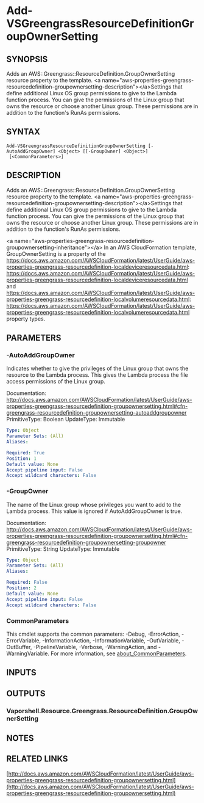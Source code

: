 # Add-VSGreengrassResourceDefinitionGroupOwnerSetting

## SYNOPSIS
Adds an AWS::Greengrass::ResourceDefinition.GroupOwnerSetting resource property to the template.
\<a name="aws-properties-greengrass-resourcedefinition-groupownersetting-description"\>\</a\>Settings that define additional Linux OS group permissions to give to the Lambda function process.
You can give the permissions of the Linux group that owns the resource or choose another Linux group.
These permissions are in addition to the function's RunAs permissions.

## SYNTAX

```
Add-VSGreengrassResourceDefinitionGroupOwnerSetting [-AutoAddGroupOwner] <Object> [[-GroupOwner] <Object>]
 [<CommonParameters>]
```

## DESCRIPTION
Adds an AWS::Greengrass::ResourceDefinition.GroupOwnerSetting resource property to the template.
\<a name="aws-properties-greengrass-resourcedefinition-groupownersetting-description"\>\</a\>Settings that define additional Linux OS group permissions to give to the Lambda function process.
You can give the permissions of the Linux group that owns the resource or choose another Linux group.
These permissions are in addition to the function's RunAs permissions.

\<a name="aws-properties-greengrass-resourcedefinition-groupownersetting-inheritance"\>\</a\> In an AWS CloudFormation template, GroupOwnerSetting is a property of the https://docs.aws.amazon.com/AWSCloudFormation/latest/UserGuide/aws-properties-greengrass-resourcedefinition-localdeviceresourcedata.html: https://docs.aws.amazon.com/AWSCloudFormation/latest/UserGuide/aws-properties-greengrass-resourcedefinition-localdeviceresourcedata.html and https://docs.aws.amazon.com/AWSCloudFormation/latest/UserGuide/aws-properties-greengrass-resourcedefinition-localvolumeresourcedata.html: https://docs.aws.amazon.com/AWSCloudFormation/latest/UserGuide/aws-properties-greengrass-resourcedefinition-localvolumeresourcedata.html property types.

## PARAMETERS

### -AutoAddGroupOwner
Indicates whether to give the privileges of the Linux group that owns the resource to the Lambda process.
This gives the Lambda process the file access permissions of the Linux group.

Documentation: http://docs.aws.amazon.com/AWSCloudFormation/latest/UserGuide/aws-properties-greengrass-resourcedefinition-groupownersetting.html#cfn-greengrass-resourcedefinition-groupownersetting-autoaddgroupowner
PrimitiveType: Boolean
UpdateType: Immutable

```yaml
Type: Object
Parameter Sets: (All)
Aliases:

Required: True
Position: 1
Default value: None
Accept pipeline input: False
Accept wildcard characters: False
```

### -GroupOwner
The name of the Linux group whose privileges you want to add to the Lambda process.
This value is ignored if AutoAddGroupOwner is true.

Documentation: http://docs.aws.amazon.com/AWSCloudFormation/latest/UserGuide/aws-properties-greengrass-resourcedefinition-groupownersetting.html#cfn-greengrass-resourcedefinition-groupownersetting-groupowner
PrimitiveType: String
UpdateType: Immutable

```yaml
Type: Object
Parameter Sets: (All)
Aliases:

Required: False
Position: 2
Default value: None
Accept pipeline input: False
Accept wildcard characters: False
```

### CommonParameters
This cmdlet supports the common parameters: -Debug, -ErrorAction, -ErrorVariable, -InformationAction, -InformationVariable, -OutVariable, -OutBuffer, -PipelineVariable, -Verbose, -WarningAction, and -WarningVariable. For more information, see [about_CommonParameters](http://go.microsoft.com/fwlink/?LinkID=113216).

## INPUTS

## OUTPUTS

### Vaporshell.Resource.Greengrass.ResourceDefinition.GroupOwnerSetting
## NOTES

## RELATED LINKS

[http://docs.aws.amazon.com/AWSCloudFormation/latest/UserGuide/aws-properties-greengrass-resourcedefinition-groupownersetting.html](http://docs.aws.amazon.com/AWSCloudFormation/latest/UserGuide/aws-properties-greengrass-resourcedefinition-groupownersetting.html)

